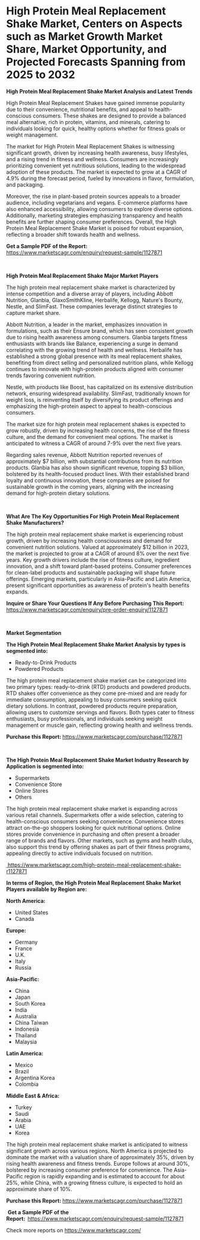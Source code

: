 <p><h1>High Protein Meal Replacement Shake Market, Centers on Aspects such as Market Growth Market Share, Market Opportunity, and Projected Forecasts Spanning from 2025 to 2032</h1></p><p><strong>High Protein Meal Replacement Shake Market Analysis and Latest Trends</strong></p>
<p><p>High Protein Meal Replacement Shakes have gained immense popularity due to their convenience, nutritional benefits, and appeal to health-conscious consumers. These shakes are designed to provide a balanced meal alternative, rich in protein, vitamins, and minerals, catering to individuals looking for quick, healthy options whether for fitness goals or weight management.</p><p>The market for High Protein Meal Replacement Shakes is witnessing significant growth, driven by increasing health awareness, busy lifestyles, and a rising trend in fitness and wellness. Consumers are increasingly prioritizing convenient yet nutritious solutions, leading to the widespread adoption of these products. The market is expected to grow at a CAGR of 4.9% during the forecast period, fueled by innovations in flavor, formulation, and packaging.</p><p>Moreover, the rise in plant-based protein sources appeals to a broader audience, including vegetarians and vegans. E-commerce platforms have also enhanced accessibility, allowing consumers to explore diverse options. Additionally, marketing strategies emphasizing transparency and health benefits are further shaping consumer preferences. Overall, the High Protein Meal Replacement Shake Market is poised for robust expansion, reflecting a broader shift towards health and wellness.</p></p>
<p><strong>Get a Sample PDF of the Report:&nbsp;</strong> <a href="https://www.marketscagr.com/enquiry/request-sample/1127871?utm_campaign=2987&utm_medium=2&utm_source=Github&utm_content=ia&utm_term=06032025&utm_id=high-protein-meal-replacement-shake">https://www.marketscagr.com/enquiry/request-sample/1127871</a></p>
<p>&nbsp;</p>
<p><strong>High Protein Meal Replacement Shake Major Market Players</strong></p>
<p><p>The high protein meal replacement shake market is characterized by intense competition and a diverse array of players, including Abbott Nutrition, Glanbia, GlaxoSmithKline, Herbalife, Kellogg, Nature's Bounty, Nestle, and SlimFast. These companies leverage distinct strategies to capture market share.</p><p>Abbott Nutrition, a leader in the market, emphasizes innovation in formulations, such as their Ensure brand, which has seen consistent growth due to rising health awareness among consumers. Glanbia targets fitness enthusiasts with brands like Balance, experiencing a surge in demand correlating with the growing trend of health and wellness. Herbalife has established a strong global presence with its meal replacement shakes, benefiting from direct selling and personalized nutrition plans, while Kellogg continues to innovate with high-protein products aligned with consumer trends favoring convenient nutrition.</p><p>Nestle, with products like Boost, has capitalized on its extensive distribution network, ensuring widespread availability. SlimFast, traditionally known for weight loss, is reinventing itself by diversifying its product offerings and emphasizing the high-protein aspect to appeal to health-conscious consumers.</p><p>The market size for high protein meal replacement shakes is expected to grow robustly, driven by increasing health concerns, the rise of the fitness culture, and the demand for convenient meal options. The market is anticipated to witness a CAGR of around 7-9% over the next five years.</p><p>Regarding sales revenue, Abbott Nutrition reported revenues of approximately $7 billion, with substantial contributions from its nutrition products. Glanbia has also shown significant revenue, topping $3 billion, bolstered by its health-focused product lines. With their established brand loyalty and continuous innovation, these companies are poised for sustainable growth in the coming years, aligning with the increasing demand for high-protein dietary solutions.</p></p>
<p>&nbsp;</p>
<p><strong>What Are The Key Opportunities For High Protein Meal Replacement Shake Manufacturers?</strong></p>
<p><p>The high protein meal replacement shake market is experiencing robust growth, driven by increasing health consciousness and demand for convenient nutrition solutions. Valued at approximately $12 billion in 2023, the market is projected to grow at a CAGR of around 8% over the next five years. Key growth drivers include the rise of fitness culture, ingredient innovation, and a shift toward plant-based proteins. Consumer preferences for clean-label products and sustainable packaging will shape future offerings. Emerging markets, particularly in Asia-Pacific and Latin America, present significant opportunities as awareness of protein's health benefits expands.</p></p>
<p><strong>Inquire or Share Your Questions If Any Before Purchasing This Report:</strong> <a href="https://www.marketscagr.com/enquiry/pre-order-enquiry/1127871?utm_campaign=2987&utm_medium=2&utm_source=Github&utm_content=ia&utm_term=06032025&utm_id=high-protein-meal-replacement-shake">https://www.marketscagr.com/enquiry/pre-order-enquiry/1127871</a></p>
<p>&nbsp;</p>
<p><strong>Market Segmentation</strong></p>
<p><strong>The High Protein Meal Replacement Shake Market Analysis by types is segmented into:</strong></p>
<p><ul><li>Ready-to-Drink Products</li><li>Powdered Products</li></ul></p>
<p><p>The high protein meal replacement shake market can be categorized into two primary types: ready-to-drink (RTD) products and powdered products. RTD shakes offer convenience as they come pre-mixed and are ready for immediate consumption, appealing to busy consumers seeking quick dietary solutions. In contrast, powdered products require preparation, allowing users to customize servings and flavors. Both types cater to fitness enthusiasts, busy professionals, and individuals seeking weight management or muscle gain, reflecting growing health and wellness trends.</p></p>
<p><strong>Purchase this Report:&nbsp;</strong><a href="https://www.marketscagr.com/purchase/1127871?utm_campaign=2987&utm_medium=2&utm_source=Github&utm_content=ia&utm_term=06032025&utm_id=high-protein-meal-replacement-shake">https://www.marketscagr.com/purchase/1127871</a></p>
<p>&nbsp;</p>
<p><strong>The High Protein Meal Replacement Shake Market Industry Research by Application is segmented into:</strong></p>
<p><ul><li>Supermarkets</li><li>Convenience Store</li><li>Online Stores</li><li>Others</li></ul></p>
<p><p>The high protein meal replacement shake market is expanding across various retail channels. Supermarkets offer a wide selection, catering to health-conscious consumers seeking convenience. Convenience stores attract on-the-go shoppers looking for quick nutritional options. Online stores provide convenience in purchasing and often present a broader range of brands and flavors. Other markets, such as gyms and health clubs, also support this trend by offering shakes as part of their fitness programs, appealing directly to active individuals focused on nutrition.</p></p>
<p><a href="https://www.marketscagr.com/high-protein-meal-replacement-shake-r1127871?utm_campaign=2987&utm_medium=2&utm_source=Github&utm_content=ia&utm_term=06032025&utm_id=high-protein-meal-replacement-shake">&nbsp;https://www.marketscagr.com/high-protein-meal-replacement-shake-r1127871</a></p>
<p><strong>In terms of Region, the High Protein Meal Replacement Shake Market Players available by Region are:</strong></p>
<p>
    <p> <strong> North America: </strong>
        <ul>
            <li>United States</li>
            <li>Canada</li>
        </ul>
        </p> 
    <p> <strong> Europe: </strong>
        <ul>
            <li>Germany</li>
            <li>France</li>
            <li>U.K.</li>
            <li>Italy</li>
            <li>Russia</li>
        </ul>
        </p> 
    <p> <strong> Asia-Pacific: </strong>
        <ul>
            <li>China</li>
            <li>Japan</li>
            <li>South Korea</li>
            <li>India</li>
            <li>Australia</li>
            <li>China Taiwan</li>
            <li>Indonesia</li>
            <li>Thailand</li>
            <li>Malaysia</li>
        </ul>
        </p> 
    <p> <strong> Latin America: </strong>
        <ul>
            <li>Mexico</li>
            <li>Brazil</li>
            <li>Argentina Korea</li>
            <li>Colombia</li>
        </ul>
        </p> 
    <p> <strong> Middle East & Africa: </strong>
        <ul>
            <li>Turkey</li>
            <li>Saudi</li>
            <li>Arabia</li>
            <li>UAE</li>
            <li>Korea</li>
        </ul>
    </p>
    </p>
<p><p>The high protein meal replacement shake market is anticipated to witness significant growth across various regions. North America is projected to dominate the market with a valuation share of approximately 35%, driven by rising health awareness and fitness trends. Europe follows at around 30%, bolstered by increasing consumer preference for convenience. The Asia-Pacific region is rapidly expanding and is estimated to account for about 25%, while China, with a growing fitness culture, is expected to hold an approximate share of 10%.</p></p>
<p><strong>Purchase this Report: </strong><a href="https://www.marketscagr.com/purchase/1127871?utm_campaign=2987&utm_medium=2&utm_source=Github&utm_content=ia&utm_term=06032025&utm_id=high-protein-meal-replacement-shake">https://www.marketscagr.com/purchase/1127871</a></p>
<p>&nbsp;<strong>Get a Sample PDF of the Report:&nbsp;&nbsp;</strong><a href="https://www.marketscagr.com/enquiry/request-sample/1127871?utm_campaign=2987&utm_medium=2&utm_source=Github&utm_content=ia&utm_term=06032025&utm_id=high-protein-meal-replacement-shake">https://www.marketscagr.com/enquiry/request-sample/1127871</a></p>
<p><strong></strong></p>
<p>Check more reports on <a href="https://www.marketscagr.com/?utm_campaign=2987&utm_medium=2&utm_source=Github&utm_content=ia&utm_term=06032025&utm_id=high-protein-meal-replacement-shake">https://www.marketscagr.com/</a></p>